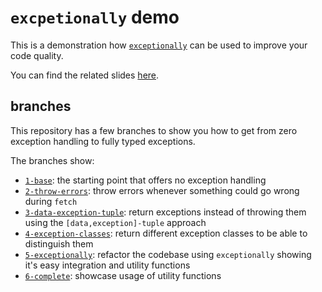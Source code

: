 # `excpetionally` demo

This is a demonstration how [`exceptionally`](https://github.com/ivanhofer/exceptionally) can be used to improve your code quality.

You can find the related slides [here](https://github.com/ivanhofer/slides/blob/main/An%20'exeptionally'%20demo.pdf).

## branches

This repository has a few branches to show you how to get from zero exception handling to fully typed exceptions.

The branches show:

- [`1-base`](https://github.com/ivanhofer/exceptionally-demo/tree/1-base): the starting point that offers no exception handling
- [`2-throw-errors`](https://github.com/ivanhofer/exceptionally-demo/tree/2-throw-errors): throw errors whenever something could go wrong during `fetch`
- [`3-data-exception-tuple`](https://github.com/ivanhofer/exceptionally-demo/tree/3-data-exception-tuple): return exceptions instead of throwing them using the `[data,exception]-tuple` approach
- [`4-exception-classes`](https://github.com/ivanhofer/exceptionally-demo/tree/4-exception-classes): return different exception classes to be able to distinguish them
- [`5-exceptionally`](https://github.com/ivanhofer/exceptionally-demo/tree/5-exceptionally): refactor the codebase using `exceptionally` showing it's easy integration and utility functions
- [`6-complete`](https://github.com/ivanhofer/exceptionally-demo/tree/6-complete): showcase usage of utility functions
